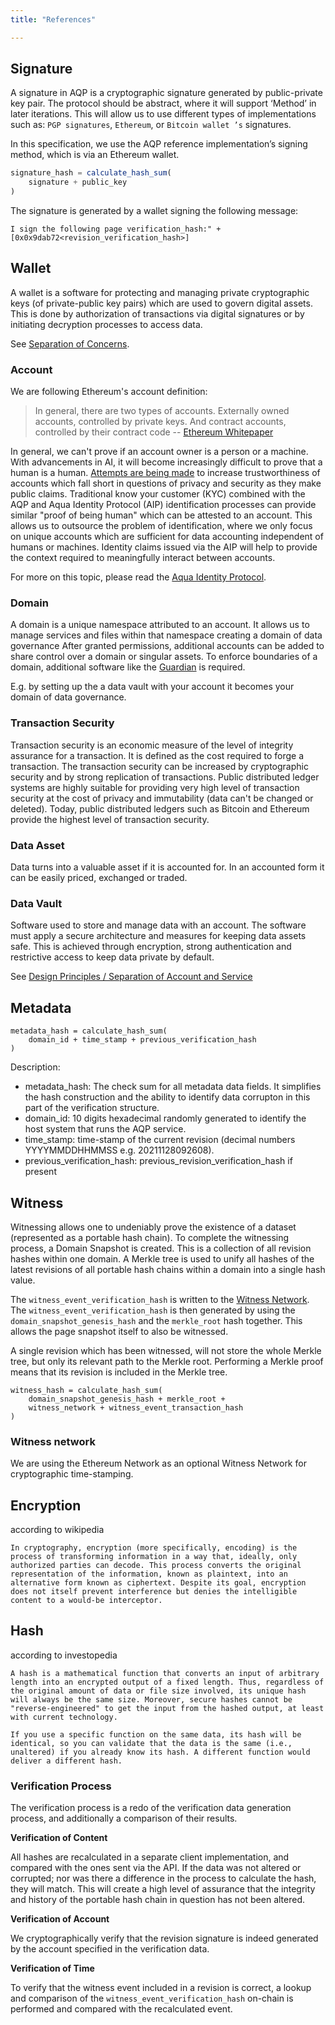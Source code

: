 ```yaml
---
title: "References"

---
```


## Signature

A signature in AQP is a cryptographic signature generated by public-private key pair. The protocol should be abstract, where it will support ‘Method’ in later iterations. This will allow us to use different types of implementations such as: `PGP signatures`, `Ethereum`, or `Bitcoin wallet ’s` signatures.

In this specification, we use the AQP reference implementation’s signing method, which is via an Ethereum wallet.

```js
signature_hash = calculate_hash_sum(
    signature + public_key
)
```

The signature is generated by a wallet signing the following message:

```
I sign the following page verification_hash:" +[0x0x9dab72<revision_verification_hash>]
```


## Wallet
A wallet is a software for protecting and managing private cryptographic keys
(of private-public key pairs) which are used to govern digital assets. This is
done by authorization of transactions via digital signatures or by initiating
decryption processes to access data.

See [Separation of Concerns](design-principles.md#separation-of-account-and-service).

### Account

We are following Ethereum's account definition:
> In general, there are two types of accounts. Externally owned accounts,
> controlled by private keys. And contract accounts, controlled by their
> contract code
-- [Ethereum Whitepaper](https://ethereum.org/en/whitepaper/#ethereum-accounts)

In general, we can't prove if an account owner is a person or a machine. With
advancements in AI, it will become increasingly difficult to prove that a human
is a human. [Attempts are being made](https://www.proofofhumanity.id/) to
increase trustworthiness of accounts which fall short in questions of privacy
and security as they make public claims. Traditional know your customer (KYC)
combined with the AQP and Aqua Identity Protocol (AIP) identification processes
can provide similar "proof of being human" which can be attested to an account.
This allows us to outsource the problem of identification, where we only focus
on unique accounts which are sufficient for data accounting independent of
humans or machines. Identity claims issued via the AIP will help to provide the
context required to meaningfully interact between accounts.

For more on this topic, please read the [Aqua Identity
Protocol](aqua-identity-protocol.md).

### Domain
A domain is a unique namespace attributed to an account. It allows us to manage
services and files within that namespace creating a domain of data governance
After granted permissions, additional accounts can be added to share control
over a domain or singular assets. To enforce boundaries of a domain, additional
software like the [Guardian](guardian.md) is required.

E.g. by setting up the a data vault with your account it becomes your
domain of data governance.



### Transaction Security

Transaction security is an economic measure of the level of integrity assurance
for a transaction. It is defined as the cost required to forge a transaction.
The transaction security can be increased by cryptographic security and by strong
replication of transactions. Public distributed ledger systems are highly suitable
for providing very high level of transaction security at the cost of privacy
and immutability (data can't be changed or deleted). Today, public distributed
ledgers such as Bitcoin and Ethereum provide the highest level of transaction
security.

### Data Asset

Data turns into a valuable asset if it is accounted for. In an accounted form
it can be easily priced, exchanged or traded.

### Data Vault

Software used to store and manage data with an account. The software must apply
a secure architecture and measures for keeping data assets safe. This is
achieved through encryption, strong authentication and restrictive access to
keep data private by default.

See [Design Principles / Separation of Account and
Service](design-principles.md#separation-of-account-and-service)



## Metadata

```
metadata_hash = calculate_hash_sum(
    domain_id + time_stamp + previous_verification_hash
)
```

Description:
- metadata_hash: The check sum for all metadata data fields. It simplifies the
  hash construction and the ability to identify data corrupton in this part of
  the verification structure.
- domain_id: 10 digits hexadecimal randomly generated to identify the host
  system that runs the AQP service.
- time_stamp: time-stamp of the current revision (decimal numbers
  YYYYMMDDHHMMSS e.g. 20211128092608).
- previous_verification_hash: previous_revision_verification_hash if present



## Witness

Witnessing allows one to undeniably prove the existence of a dataset
(represented as a portable hash chain). To complete the witnessing process, a
Domain Snapshot is created. This is a collection of all revision hashes within
one domain. A Merkle tree is used to unify all hashes of the latest revisions
of all portable hash chains within a domain into a single hash value.

The `witness_event_verification_hash` is written to the [Witness
Network](#witness-network). The
`witness_event_verification_hash` is then generated by using the
`domain_snapshot_genesis_hash` and the `merkle_root` hash together. This
allows the page snapshot itself to also be witnessed.

A single revision which has been witnessed, will not store the whole Merkle
tree, but only its relevant path to the Merkle root. Performing a Merkle proof
means that its revision is included in the Merkle tree.

```
witness_hash = calculate_hash_sum(
    domain_snapshot_genesis_hash + merkle_root +
    witness_network + witness_event_transaction_hash
)
```


### Witness network
We are using the Ethereum Network as an optional Witness Network for
cryptographic time-stamping.

## Encryption
according to wikipedia
```
In cryptography, encryption (more specifically, encoding) is the process of transforming information in a way that, ideally, only authorized parties can decode. This process converts the original representation of the information, known as plaintext, into an alternative form known as ciphertext. Despite its goal, encryption does not itself prevent interference but denies the intelligible content to a would-be interceptor.

```

## Hash
according to investopedia

```
A hash is a mathematical function that converts an input of arbitrary length into an encrypted output of a fixed length. Thus, regardless of the original amount of data or file size involved, its unique hash will always be the same size. Moreover, secure hashes cannot be "reverse-engineered" to get the input from the hashed output, at least with current technology.

If you use a specific function on the same data, its hash will be identical, so you can validate that the data is the same (i.e., unaltered) if you already know its hash. A different function would deliver a different hash.

```

### Verification Process

The verification process is a redo of the verification data generation
process, and additionally a comparison of their results.

**Verification of Content**

All hashes are recalculated in a separate client implementation, and
compared with the ones sent via the API. If the data was not altered or
corrupted; nor was there a difference in the process to calculate the
hash, they will match. This will create a high level of assurance that
the integrity and history of the portable hash chain in question has not been
altered.

**Verification of Account**

We cryptographically verify that the revision signature is indeed generated by the account specified in the verification data.

**Verification of Time**

To verify that the witness event included in a revision is correct, a
lookup and comparison of the `witness_event_verification_hash` on-chain is
performed and compared with the recalculated event.
